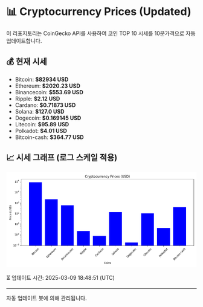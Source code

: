 
# 📊 Cryptocurrency Prices (Updated)

이 리포지토리는 CoinGecko API를 사용하여 코인 TOP 10 시세를 10분가격으로 자동 업데이트합니다.

## 💰 현재 시세
- Bitcoin: **$82934 USD**
- Ethereum: **$2020.23 USD**
- Binancecoin: **$553.69 USD**
- Ripple: **$2.12 USD**
- Cardano: **$0.71873 USD**
- Solana: **$127.0 USD**
- Dogecoin: **$0.169145 USD**
- Litecoin: **$95.89 USD**
- Polkadot: **$4.01 USD**
- Bitcoin-cash: **$364.77 USD**

## 📈 시세 그래프 (로그 스케일 적용)
![Crypto Prices](crypto_prices.png)

⏳ 업데이트 시간: 2025-03-09 18:48:51 (UTC)

---
자동 업데이트 봇에 의해 관리됩니다.
